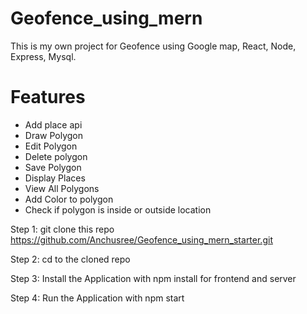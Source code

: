 # Geofence_using_mern
This is my own project for Geofence using Google map, React, Node, Express, Mysql.

# Features
- Add place api
- Draw Polygon
- Edit Polygon
- Delete polygon
- Save Polygon
- Display Places
- View All Polygons
- Add Color to polygon
- Check if polygon is inside or outside location

Step 1: git clone this repo https://github.com/Anchusree/Geofence_using_mern_starter.git

Step 2: cd to the cloned repo

Step 3: Install the Application with npm install for frontend and server

Step 4: Run the Application with npm start
